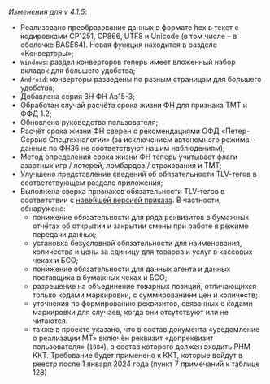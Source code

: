 _Изменения для v 4.1.5_:
- Реализовано преобразование данных в формате hex в текст с кодировками CP1251, CP866, UTF8 и Unicode (в том числе – в оболочке BASE64). Новая функция находится в разделе «Конверторы»;
- `Windows`: раздел конверторов теперь имеет вложенный набор вкладок для большего удобства;
- `Android`: конверторы разведены по разным страницам для большего удобства;
- Добавлена серия ЗН ФН Ав15-3;
- Обработан случай расчёта срока жизни ФН для признака ТМТ и ФФД 1.2;
- Обновлено руководство пользователя;
- Расчёт срока жизни ФН сверен с рекомендациями ОФД «Петер-Сервис Спецтехнологии» (за исключением автономного режима – данные по ФН36 не соответствуют нашим наблюдениям);
- Метод определения срока жизни ФН теперь учитывает флаги азартных игр / лотерей, ломбардов / страхования и ТМТ;
- Улучшено представление сведений об обязательности TLV-тегов в соответствующем разделе приложения;
- Выполнена сверка признаков обязательности TLV-тегов в соответствии с [новейшей версией приказа](http://ivo.garant.ru/#/document/56949290/paragraph/1:2). В частности, обнаружено:
    - понижение обязательности для ряда реквизитов в бумажных отчётах об открытии и закрытии смены при работе в режиме передачи данных;
    - установка безусловной обязательности для наименования, количества и цены за единицу для товаров и услуг в кассовых чеках и БСО;
    - понижение обязательности для данных агента и данных поставщика в бумажных чеках и БСО;
    - разрешение на объединение товарных позиций, отличающихся только кодами маркировки, с суммированием цен и количеств;
    - уточнения по формированию реквизитов, связанных с кодами маркировки для случаев, когда они отсутствуют или не читаются.
    - также в проекте указано, что в состав документа «уведомление о реализации МТ» включён реквизит «допреквизит пользователя» (`1084`), в состав которого должен входить РНМ ККТ. Требование будет применено к ККТ, которые войдут в реестр после 1 января 2024 года (пункт 7 примечаний к таблице 128)
